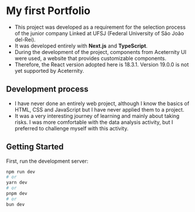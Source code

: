 # My first Portfolio

- This project was developed as a requirement for the selection process of the junior company Linked at UFSJ (Federal University of São João del-Rei).
- It was developed entirely with **Next.js** and **TypeScript**.
- During the development of the project, components from Aceternity UI were used, a website that provides customizable components.
- Therefore, the React version adopted here is 18.3.1. Version 19.0.0 is not yet supported by Aceternity.

## Development process

- I have never done an entirely web project, although I know the basics of HTML, CSS and JavaScript but I have never applied them to a project.
- It was a very interesting journey of learning and mainly about taking risks. I was more comfortable with the data analysis activity, but I preferred to challenge myself with this activity.

## Getting Started

First, run the development server:

```bash
npm run dev
# or
yarn dev
# or
pnpm dev
# or
bun dev
```